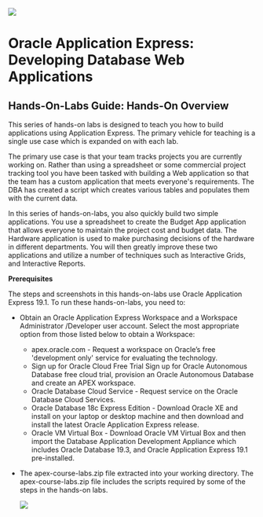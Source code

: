 ![](1a.PNG)
# Oracle Application Express: Developing Database Web Applications

## Hands-On-Labs Guide: Hands-On Overview

This series of hands-on labs is designed to teach you how to build applications using Application Express. The primary vehicle for teaching is a single use case which is expanded on with each lab. 

The primary use case is that your team tracks projects you are currently working on. Rather than using a spreadsheet or some commercial project tracking tool you have been tasked with building a Web application so that the team has a custom application that meets everyone's requirements. The DBA has created a script which creates various tables and populates them with the current data.
 
In this series of hands-on-labs, you also quickly build two simple applications. You use a spreadsheet to create the Budget App application that allows everyone to maintain the  project cost and budget data. The Hardware application is used to make purchasing decisions of the hardware in different departments. You will then greatly improve these two applications and utilize a number of techniques such as Interactive Grids, and Interactive Reports.

**Prerequisites**

The steps and screenshots in this hands-on-labs use Oracle Application Express 19.1.
To run these hands-on-labs, you need to:
- Obtain an Oracle Application Express Workspace and a Workspace Administrator /Developer user account. Select the most appropriate option from those listed below to obtain a Workspace:
    - apex.oracle.com - Request a workspace on Oracle’s free 'development only' service for evaluating the technology.
    - Sign up for Oracle Cloud Free Trial  Sign up for Oracle Autonomous Database free cloud trial, provision an Oracle Autonomous Database and create an APEX workspace.
    - Oracle Database Cloud Service - Request service on the Oracle Database Cloud Services.
    - Oracle Database 18c Express Edition - Download Oracle XE and install on your laptop or desktop machine and then download and install the latest Oracle Application Express release.
    - Oracle VM Virtual Box - Download Oracle VM Virtual Box and then import the Database Application Development Appliance which includes Oracle Database 19.3, and Oracle Application Express 19.1 pre-installed.
- The apex-course-labs.zip file extracted into your working directory.
The apex-course-labs.zip file includes the scripts required by some of the steps in the hands-on labs.

    ![](last.png)